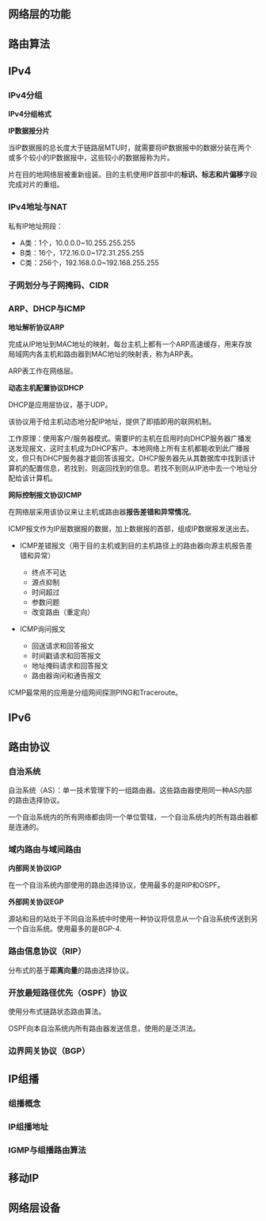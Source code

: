 ## 网络层的功能







## 路由算法









## IPv4

### IPv4分组

**IPv4分组格式**







**IP数据报分片**

当IP数据报的总长度大于链路层MTU时，就需要将IP数据报中的数据分装在两个或多个较小的IP数据报中，这些较小的数据报称为片。

片在目的地网络层被重新组装。目的主机使用IP首部中的**标识、标志和片偏移**字段完成对片的重组。



### IPv4地址与NAT



私有IP地址网段：

* A类：1个，10.0.0.0~10.255.255.255
* B类：16个，172.16.0.0~172.31.255.255
* C类：256个，192.168.0.0~192.168.255.255





### 子网划分与子网掩码、CIDR





### ARP、DHCP与ICMP

**地址解析协议ARP**

完成从IP地址到MAC地址的映射。每台主机上都有一个ARP高速缓存，用来存放局域网内各主机和路由器到MAC地址的映射表，称为ARP表。

ARP表工作在网络层。





**动态主机配置协议DHCP**

DHCP是应用层协议，基于UDP。

该协议用于给主机动态地分配IP地址，提供了即插即用的联网机制。

工作原理：使用客户/服务器模式。需要IP的主机在启用时向DHCP服务器广播发送发现报文，这时主机成为DHCP客户。本地网络上所有主机都能收到此广播报文，但只有DHCP服务器才能回答该报文。DHCP服务器先从其数据库中找到该计算机的配置信息，若找到，则返回找到的信息。若找不到则从IP池中去一个地址分配给该计算机。







**网际控制报文协议ICMP**

在网络层采用该协议来让主机或路由器**报告差错和异常情况**。

ICMP报文作为IP层数据报的数据，加上数据报的首部，组成IP数据报发送出去。

* ICMP差错报文（用于目的主机或到目的主机路径上的路由器向源主机报告差错和异常）
  * 终点不可达
  * 源点抑制
  * 时间超过
  * 参数问题
  * 改变路由（重定向）

* ICMP询问报文
  * 回送请求和回答报文
  * 时间戳请求和回答报文
  * 地址掩码请求和回答报文
  * 路由器询问和通告报文

ICMP最常用的应用是分组网间探测PING和Traceroute。















## IPv6







## 路由协议

### 自治系统

自治系统（AS）：单一技术管理下的一组路由器。这些路由器使用同一种AS内部的路由选择协议。

一个自治系统内的所有网络都由同一个单位管辖，一个自治系统内的所有路由器都是连通的。



### 域内路由与域间路由

**内部网关协议IGP**

在一个自治系统内部使用的路由选择协议，使用最多的是RIP和OSPF。

**外部网关协议EGP**

源站和目的站处于不同自治系统中时使用一种协议将信息从一个自治系统传送到另一个自治系统。使用最多的是BGP-4.

### 路由信息协议（RIP）

分布式的基于**距离向量**的路由选择协议。





### 开放最短路径优先（OSPF）协议

使用分布式链路状态路由算法。

OSPF向本自治系统内所有路由器发送信息，使用的是泛洪法。



### 边界网关协议（BGP）









## IP组播

### 组播概念





### IP组播地址





### IGMP与组播路由算法







## 移动IP







## 网络层设备

